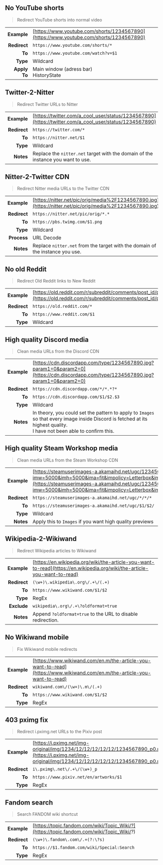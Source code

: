 ## No YouTube shorts
> Redirect YouTube shorts into normal video

|||
|-:|-
|__Example__|[https://www.youtube.com/shorts/1234567890](https://www.youtube.com/shorts/1234567890)
|__Redirect__|`https://www.youtube.com/shorts/*`
|__To__|`https://www.youtube.com/watch?v=$1`
|__Type__|Wildcard
|__Apply To__|Main window (adress bar) <BR> HistoryState

## Twitter-2-Nitter
> Redirect Twitter URLs to Nitter

|||
|-:|-
|__Example__|[https://twitter.com/a_cool_user/status/1234567890](https://twitter.com/a_cool_user/status/1234567890)
|__Redirect__|`https://twitter.com/*`
|__To__|`https://nitter.net/$1`
|__Type__|Wildcard
|__Notes__|Replace the `nitter.net` target with the domain of the instance you want to use.

## Nitter-2-Twitter CDN
> Redirect Nitter media URLs to the Twitter CDN

|||
|-:|-
|__Example__|[https://nitter.net/pic/orig/media%2F1234567890.jpg](https://nitter.net/pic/orig/media%2F1234567890.jpg)
|__Redirect__|`https://nitter.net/pic/orig/*.*`
|__To__|`https://pbs.twimg.com/$1.png`
|__Type__|Wildcard
|__Process__|URL Decode
|__Notes__|Replace `nitter.net` from the target with the domain of the instance you use.

## No old Reddit
> Redirect Old Reddit links to New Reddit

|||
|-:|-
|__Example__|[https://old.reddit.com/r/subreddit/comments/post_id/post_title/](https://old.reddit.com/r/subreddit/comments/post_id/post_title/)
|__Redirect__|`https://old.reddit.com/*`
|__To__|`https://www.reddit.com/$1`
|__Type__|Wildcard

## High quality Discord media
> Clean media URLs from the Discord CDN

|||
|-:|-
|__Example__|[https://cdn.discordapp.com/type/1234567890.jpg?param1=0&param2=0](https://cdn.discordapp.com/type/1234567890.jpg?param1=0&param2=0)
|__Redirect__|`https://cdn.discordapp.com/*/*.*?*`
|__To__|`https://cdn.discordapp.com/$1/$2.$3`
|__Type__|Wildcard
|__Notes__|In theory, you could set the pattern to apply to `Images` so that every image inside Discord is fetched at its highest quality. <BR> I have not been able to confirm this.

## High quality Steam Workshop media
> Clean media URLs from the Steam Workshop CDN

|||
|-:|-
|__Example__|[https://steamuserimages-a.akamaihd.net/ugc/1234567890/1234567890/?imw=5000&imh=5000&ima=fit&impolicy=Letterbox&imcolor=#000000&letterbox=true](https://steamuserimages-a.akamaihd.net/ugc/1234567890/1234567890/?imw=5000&imh=5000&ima=fit&impolicy=Letterbox&imcolor=#000000&letterbox=true)
|__Redirect__|`https://steamuserimages-a.akamaihd.net/ugc/*/*/*`
|__To__|`https://steamuserimages-a.akamaihd.net/ugc/$1/$2/`
|__Type__|Wildcard
|__Notes__|Apply this to `Images` if you want high quality previews

## Wikipedia-2-Wikiwand
> Redirect Wikipedia articles to Wikiwand

|||
|-:|-
|__Example__|[https://en.wikipedia.org/wiki/the-article-you-want-to-read](https://en.wikipedia.org/wiki/the-article-you-want-to-read)
|__Redirect__|`(\w+)\.wikipedia\.org\/.+\/(.+)`
|__To__|`https://www.wikiwand.com/$1/$2`
|__Type__|RegEx
|__Exclude__|`wikipedia\.org\/.+\?oldformat=true`
|__Notes__|Append `?oldformat=true` to the URL to disable redirection.

## No Wikiwand mobile
> Fix Wikiwand mobile redirects

|||
|-:|-
|__Example__|[https://www.wikiwand.com/en.m/the-article-you-want-to-read](https://www.wikiwand.com/en.m/the-article-you-want-to-read)
|__Redirect__|`wikiwand.com\/(\w+)\.m\/(.+)`
|__To__|`https://www.wikiwand.com/$1/$2`
|__Type__|RegEx

## 403 pximg fix
> Redirect i.pximg.net URLs to the Pixiv post

|||
|-:|-
|__Example__|[https://i.pximg.net/img-original/img/1234/12/12/12/12/12/1234567890_p0.png](https://i.pximg.net/img-original/img/1234/12/12/12/12/12/1234567890_p0.png)
|__Redirect__|`i\.pximg\.net\/.+\/(\w+)_p`
|__To__|`https://www.pixiv.net/en/artworks/$1`
|__Type__|RegEx

## Fandom search
> Search FANDOM wiki shortcut

|||
|-:|-
|__Example__|[https://topic.fandom.com/wiki/Topic_Wiki/?](https://topic.fandom.com/wiki/Topic_Wiki/?)
|__Redirect__|`(\w+)\.fandom\.com\/.+(?:\?s)`
|__To__|`https://$1.fandom.com/wiki/Special:Search`
|__Type__|RegEx

<!--
## Title
> Description

|||
|-:|-
|__Example__|[Example URL](Example URL)
|__Redirect__|`Pattern`
|__To__|`Target`
|__Type__|RegEx
-->
